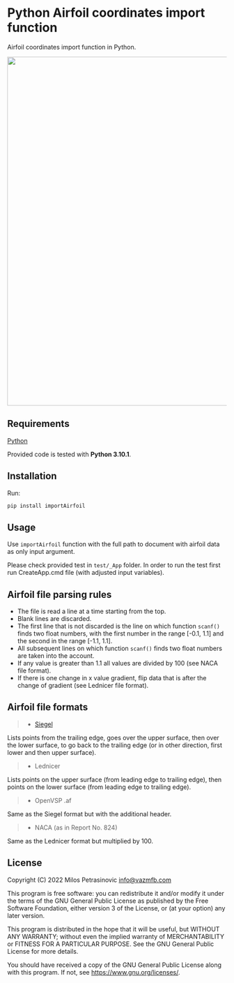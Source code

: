 # Python Airfoil coordinates import function

Airfoil coordinates import function in Python.

<p align="center">
  <img src="https://vazmfb.com/web/img/github/importAirfoil_PY.png" width="800">
</p>


## Requirements
[Python](https://www.python.org/)<br>

Provided code is tested with **Python 3.10.1**.

## Installation
Run:

```python
pip install importAirfoil
```

## Usage

Use `importAirfoil` function with the full path to document with airfoil data as only input argument. 

Please check provided test in `test/_App` folder. In order to run the test first run CreateApp.cmd file (with adjusted input variables).

## Airfoil file parsing rules

- The file is read a line at a time starting from the top. 
- Blank lines are discarded.
- The first line that is not discarded is the line on which function `scanf()` finds two float numbers, with the first number in the range [-0.1, 1.1] and the second in the range [-1.1, 1.1].
- All subsequent lines on which function `scanf()` finds two float numbers are taken into the account.
- If any value is greater than 1.1 all values are divided by 100 (see NACA file format).
- If there is one change in x value gradient, flip data that is after the change of gradient (see Lednicer file format).

## Airfoil file formats

> - [Siegel](https://m-selig.ae.illinois.edu/ads.html)

Lists points from the trailing edge, goes over the upper surface, then over the lower surface, to go back to the trailing edge (or in other direction, first lower and then upper surface).

> - Lednicer 

Lists points on the upper surface (from leading edge to trailing edge), then points on the lower surface (from leading edge to trailing edge).

> - OpenVSP .af 

Same as the Siegel format but with the additional header.

> - NACA (as in Report No. 824)

Same as the Lednicer format but multiplied by 100.

## License
Copyright (C) 2022 Milos Petrasinovic <info@vazmfb.com>
 
This program is free software: you can redistribute it and/or modify
it under the terms of the GNU General Public License as 
published by the Free Software Foundation, either version 3 of the 
License, or (at your option) any later version.
  
This program is distributed in the hope that it will be useful,
but WITHOUT ANY WARRANTY; without even the implied warranty of
MERCHANTABILITY or FITNESS FOR A PARTICULAR PURPOSE.  See the
GNU General Public License for more details.
  
You should have received a copy of the GNU General Public License
along with this program.  If not, see <https://www.gnu.org/licenses/>.
